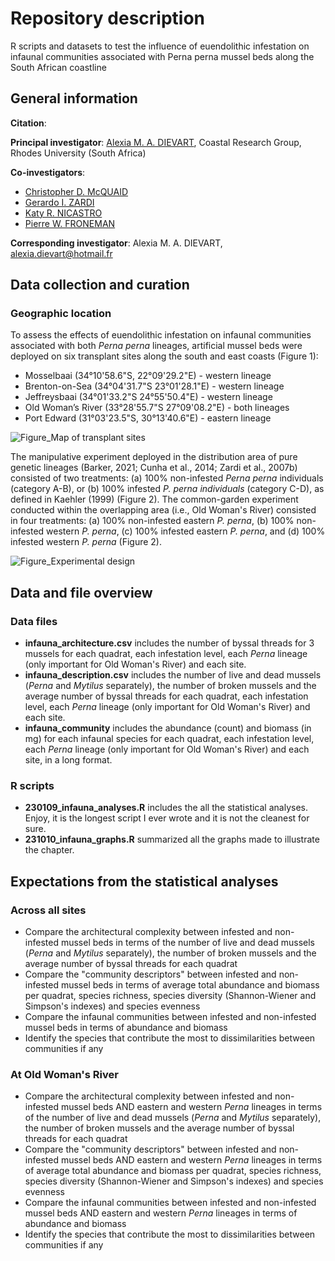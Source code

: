 # Repository description

R scripts and datasets to test the influence of euendolithic infestation on infaunal communities associated with Perna perna mussel beds along the South African coastline

## General information

**Citation**: 

**Principal investigator**: [Alexia M. A. DIEVART](https://scholar.google.com/citations?user=1CQgX5kAAAAJ&hl=fr&oi=ao), Coastal Research Group, Rhodes University (South Africa)

**Co-investigators**:
* [Christopher D. McQUAID](https://scholar.google.com/citations?user=uNl9g6wAAAAJ&hl=fr&oi=ao)
* [Gerardo I. ZARDI](https://scholar.google.com/citations?user=s8019k0AAAAJ&hl=fr&oi=ao)
* [Katy R. NICASTRO](https://scholar.google.com/citations?user=UUOXLPcAAAAJ&hl=fr&oi=ao)
* [Pierre W. FRONEMAN](https://scholar.google.com/citations?user=G5tEQu4AAAAJ&hl=fr&oi=ao)

**Corresponding investigator**: Alexia M. A. DIEVART, alexia.dievart@hotmail.fr

## Data collection and curation

### Geographic location

To assess the effects of euendolithic infestation on infaunal communities associated with both *Perna perna* lineages, artificial mussel beds were deployed on six transplant sites along the south and east coasts (Figure 1):
* Mosselbaai (34°10'58.6"S, 22°09'29.2"E) - western lineage
* Brenton-on-Sea (34°04'31.7"S 23°01'28.1"E) - western lineage
* Jeffreysbaai (34°01'33.2"S 24°55'50.4"E) - western lineage
* Old Woman’s River (33°28'55.7"S 27°09'08.2"E) - both lineages
* Port Edward (31°03'23.5"S, 30°13'40.6"E) - eastern lineage

![Figure_Map of transplant sites](https://user-images.githubusercontent.com/87645412/211604337-d043f6f5-e19e-4d0e-b850-91a66f685ae3.png)

The manipulative experiment deployed in the distribution area of pure genetic lineages (Barker, 2021; Cunha et al., 2014; Zardi et al., 2007b) consisted of two treatments: (a) 100% non-infested *Perna perna* individuals (category A-B), or (b) 100% infested *P. perna individuals* (category C-D), as defined in Kaehler (1999) (Figure 2). 
The common-garden experiment conducted within the overlapping area (i.e., Old Woman's River) consisted in four treatments: (a) 100% non-infested eastern *P. perna*, (b) 100% non-infested western *P. perna*, (c) 100% infested eastern *P. perna*, and (d) 100% infested western *P. perna* (Figure 2). 

![Figure_Experimental design](https://user-images.githubusercontent.com/87645412/211604855-0c65c130-0211-4916-88d1-6e5aab75f9a5.jpg)

## Data and file overview

### Data files

* **infauna_architecture.csv** includes the number of byssal threads for 3 mussels for each quadrat, each infestation level, each *Perna* lineage (only important for Old Woman's River) and each site.
* **infauna_description.csv** includes the number of live and dead mussels (*Perna* and *Mytilus* separately), the number of broken mussels and the average number of byssal threads for each quadrat, each infestation level, each *Perna* lineage (only important for Old Woman's River) and each site. 
* **infauna_community** includes the abundance (count) and biomass (in mg) for each infaunal species for each quadrat, each infestation level, each *Perna* lineage (only important for Old Woman's River) and each site, in a long format.


### R scripts

* **230109_infauna_analyses.R** includes the all the statistical analyses. Enjoy, it is the longest script I ever wrote and it is not the cleanest for sure.
* **231010_infauna_graphs.R** summarized all the graphs made to illustrate the chapter. 

## Expectations from the statistical analyses

### Across all sites

* Compare the architectural complexity between infested and non-infested mussel beds in terms of the number of live and dead mussels (*Perna* and *Mytilus* separately), the number of broken mussels and the average number of byssal threads for each quadrat
* Compare the "community descriptors" between infested and non-infested mussel beds in terms of average total abundance and biomass per quadrat, species richness, species diversity (Shannon-Wiener and Simpson's indexes) and species evenness
* Compare the infaunal communities between infested and non-infested mussel beds in terms of abundance and biomass
* Identify the species that contribute the most to dissimilarities between communities if any

### At Old Woman's River

* Compare the architectural complexity between infested and non-infested mussel beds AND eastern and western *Perna* lineages in terms of the number of live and dead mussels (*Perna* and *Mytilus* separately), the number of broken mussels and the average number of byssal threads for each quadrat
* Compare the "community descriptors" between infested and non-infested mussel beds AND eastern and western *Perna* lineages in terms of average total abundance and biomass per quadrat, species richness, species diversity (Shannon-Wiener and Simpson's indexes) and species evenness
* Compare the infaunal communities between infested and non-infested mussel beds AND eastern and western *Perna* lineages in terms of abundance and biomass
* Identify the species that contribute the most to dissimilarities between communities if any
